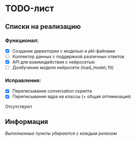 # TODO-лист

## Списки на реализацию

### Функционал:

- [x] Создание директории c моделью и pkl-файлами
- [ ] Коллектор данных с поддержкой различных ответов
- [x] API для взаимодействия с нейросетью
- [ ] Дообучение модели нейросети (load_model; fit)

### Исправления:

- [x] Переписывание conversation скрипта
- [x] Переписывание ядра на классы (+ общая оптимизация)

Отсутствуют

## Информация

_Выполненные пункты убираются с каждым релизом_
